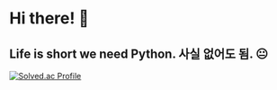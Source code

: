 # Hi there! 🙌
## Life is short we need Python. 사실 없어도 됨. 😐
[![Solved.ac Profile](http://mazassumnida.wtf/api/v2/generate_badge?boj=kim_tk)](https://solved.ac/kim_tk/)
